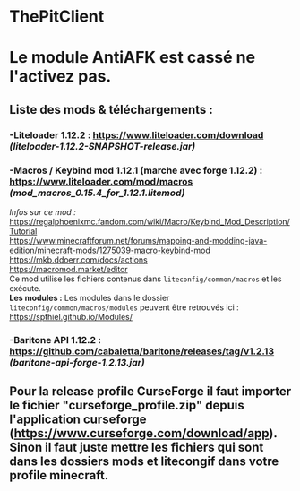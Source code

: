 # ThePitClient
# Le module AntiAFK est cassé ne l'activez pas.

## Liste des mods & téléchargements :
  ### -Liteloader 1.12.2 : https://www.liteloader.com/download     _(liteloader-1.12.2-SNAPSHOT-release.jar)_
  
 ### -Macros / Keybind mod 1.12.1 (marche avec forge 1.12.2) : https://www.liteloader.com/mod/macros    _(mod_macros_0.15.4_for_1.12.1.litemod)_ <br/>
   _Infos sur ce mod :_ <br/>
      https://regalphoenixmc.fandom.com/wiki/Macro/Keybind_Mod_Description/Tutorial<br/>
      https://www.minecraftforum.net/forums/mapping-and-modding-java-edition/minecraft-mods/1275039-macro-keybind-mod<br/>
      https://mkb.ddoerr.com/docs/actions<br/>
      https://macromod.market/editor<br/>
      Ce mod utilise les fichiers contenus dans `liteconfig/common/macros` et les exécute.<br/>
      **Les modules :** Les modules dans le dossier `liteconfig/common/macros/modules` peuvent être retrouvés ici : https://spthiel.github.io/Modules/<br/>

    
      
 ### -Baritone API 1.12.2 : https://github.com/cabaletta/baritone/releases/tag/v1.2.13     _(baritone-api-forge-1.2.13.jar)_

## Pour la release profile CurseForge il faut importer le fichier "curseforge_profile.zip" depuis l'application curseforge (https://www.curseforge.com/download/app). Sinon il faut juste mettre les fichiers qui sont dans les dossiers mods et litecongif dans votre profile minecraft.
